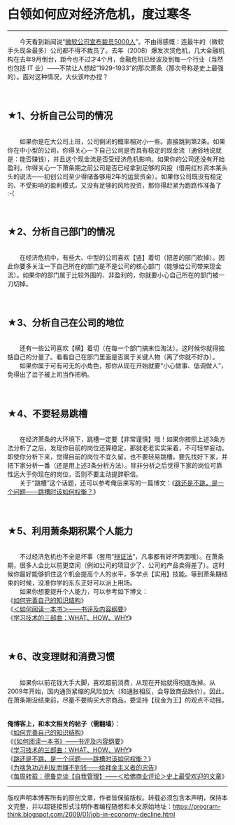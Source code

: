 # 白领如何应对经济危机，度过寒冬 

-----

<div class="post-body entry-content">
　　今天看到新闻说“<a href="http://news.xinhuanet.com/world/2009-01/23/content_10707226.htm" rel="nofollow" target="_blank">微软公司宣布裁员5000人</a>”。不由得感慨：连最牛的（微软手头现金最多）公司都不得不裁员了。去年（2008）爆发次贷危机，几大金融机构在去年9月倒台，距今也不过才4个月，金融危机已经波及到每一个行业（当然也包括 IT 业）——不禁让人想起“1929-1933”的那次萧条（那次号称是史上最强的）。面对这种情况，大伙该咋办捏？<br/>
<a name="more"></a><br/>
<br/>
<h2>★1、分析自己公司的情况</h2><br/>
　　如果你是在大公司上班，公司倒闭的概率相对小一些。直接跳到第2条。如果你在中小型的公司，你得关心一下自己公司是否具有稳定的现金流（通俗地说就是：能否赚钱），并且这个现金流是否受经济危机影响。如果你的公司还没有开始盈利，你得关心一下萧条期之前公司是否已经拿到足够的风投（借用红杉资本某头头的说法——初创公司至少得储备够用2年的运营资金）。如果你公司既没有稳定的、不受影响的盈利模式，又没有足够的风险投资，那你得赶紧为跑路作准备了 :-(<br/>
<br/>
<br/>
<h2>★2、分析自己部门的情况</h2><br/>
　　在经济危机中，有些大、中型的公司喜欢【竖】着切（把差的部门砍掉）。因此你要多关注一下自己所在的部门是不是公司的核心部门（能够给公司带来现金流）。如果你的部门属于比较外围的、非盈利的，你就要小心自己所在的部门被一刀切掉。<br/>
<br/>
<br/>
<h2>★3、分析自己在公司的地位</h2><br/>
　　还有一些公司喜欢【横】着切（在每一个部门搞末位淘汰）。这时候你就得掂掂自己的分量了。看看自己在部门里面是否属于关键人物（离了你就不好办）。<br/>
　　如果你属于可有可无的小角色，那你从现在开始就要“小心做事、低调做人”，免得出了岔子被上司当作把柄。<br/>
<br/>
<br/>
<h2>★4、不要轻易跳槽</h2><br/>
　　在经济萧条的大环境下，跳槽一定要【非常谨慎】哦！如果你按照上述3条方法分析了之后，发现你目前的岗位还算稳定，那就老老实实呆着，不可轻举妄动。即使你分析下来，觉得目前的岗位不宜久留，也不要轻易跳槽。要先找好下家，并把下家分析一番（还是用上述3条分析方法）。除非分析之后觉得下家的岗位可靠性远大于你现在的岗位，否则不要主动提辞职信。<br/>
　　关于“跳槽”这个话题，还可以参考俺后来写的一篇博文：《<a href="../../2009/11/job-hopping.md">跳还是不跳，是一个问题——跳槽时该如何权衡？</a>》<br/>
<br/>
<br/>
<h2>★5、利用萧条期积累个人能力</h2><br/>
　　不过经济危机也不全是坏事（套用“<a href="../../2012/06/weekly-share-8.md">辩证法</a>”，凡事都有好坏两面哦）。在萧条期，很多人会比以前更空闲（例如公司的项目少了、公司的产品卖得差了）。这时候你最好能够抓住这个机会提高个人的水平，多学点【实用】技能。等到萧条期结束的时候，没准你学的东东正好可以派上用场。<br/>
　　如果你想要提升个人能力，可以参考如下博文：<br/>
《<a href="../../2013/09/knowledge-structure.md">如何完善自己的知识结构</a>》<br/>
《<a href="../../2013/04/how-to-read-book.md">＜如何阅读一本书＞——书评及内容纲要</a>》<br/>
《<a href="../../2009/02/study-technology-in-three-steps.md">学习技术的三部曲：WHAT、HOW、WHY</a>》<br/>
<br/>
<br/>
<h2>★6、改变理财和消费习惯</h2><br/>
　　如果你以前花钱大手大脚，喜欢超前消费，从现在开始就得彻底改掉。从2009年开始，国内通货紧缩的风险加大（和通胀相反，会导致商品跌价）。因此，在萧条期没结束前，尽量不要购买大宗商品，要坚持【现金为王】的观点不动摇。<br/>
<br/>
<br/>
<b>俺博客上，和本文相关的帖子（需翻墙）</b>：<br/>
《<a href="../../2013/09/knowledge-structure.md">如何完善自己的知识结构</a>》<br/>
《<a href="../../2013/04/how-to-read-book.md">《如何阅读一本书》——书评及内容纲要</a>》<br/>
《<a href="../../2009/02/study-technology-in-three-steps.md">学习技术的三部曲：WHAT、HOW、WHY</a>》<br/>
《<a href="../../2009/11/job-hopping.md">跳还是不跳，是一个问题——跳槽时该如何权衡？</a>》<br/>
《<a href="../../2014/01/misunderstanding-about-making-money.md">为啥急功近利反而赚不到钱——给拜金主义者的忠告</a>》<br/>
《<a href="../../2018/06/weekly-share-121.md">每周转载：德鲁克谈【自我管理】——＜哈佛商业评论＞史上最受欢迎的文章</a>》
</div>


------------------------------------------------

版权声明本博客所有的原创文章，作者皆保留版权。转载必须包含本声明，保持本文完整，并以超链接形式注明作者编程随想和本文原始地址：https://program-think.blogspot.com/2009/01/job-in-economy-decline.html
